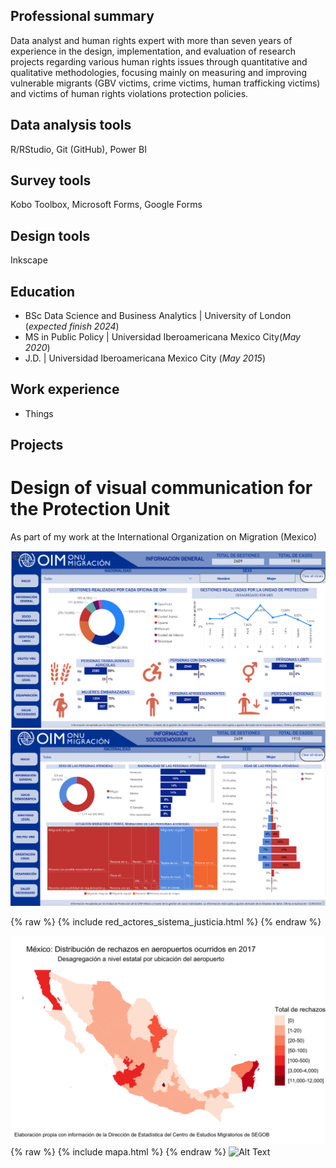 ## Professional summary

Data analyst and human rights expert with more than seven years of experience in the design, implementation, and evaluation of research projects regarding various human rights issues through quantitative and qualitative methodologies, focusing mainly on measuring and improving vulnerable migrants (GBV victims, crime victims, human trafficking victims) and victims of human rights violations protection policies.

## Data analysis tools
R/RStudio, Git (GitHub), Power BI

## Survey tools
Kobo Toolbox, Microsoft Forms, Google Forms

## Design tools
Inkscape

## Education
- BSc Data Science and Business Analytics | University of London (_expected finish 2024_)
- MS in Public Policy | Universidad Iberoamericana Mexico City(_May 2020_)
- J.D. |  Universidad Iberoamericana Mexico City (_May 2015_)

## Work experience
- Things

## Projects

# Design of visual communication for the Protection Unit

As part of my work at the International Organization on Migration (Mexico)

![Alt Text](/docs/assets/images/dashboard_1.png)
![Alt Text](/docs/assets/images/dashboard_2.png)

{% raw %} 
{% include red_actores_sistema_justicia.html %}
{% endraw %} 


![Airport rejections in Mexico](/docs/assets/images/gif_aeropuertos_200.gif)
{% raw %} 
{% include mapa.html %}
{% endraw %} 
![Alt Text](https://media.giphy.com/media/vFKqnCdLPNOKc/giphy.gif)